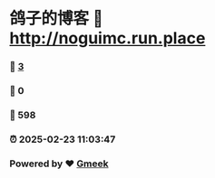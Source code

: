 # 鸽子的博客 :link: http://noguimc.run.place 
### :page_facing_up: [3](http://noguimc.run.place/tag.html) 
### :speech_balloon: 0 
### :hibiscus: 598 
### :alarm_clock: 2025-02-23 11:03:47 
### Powered by :heart: [Gmeek](https://github.com/Meekdai/Gmeek)
